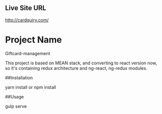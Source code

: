 ## Live Site URL

http://cardquiry.com/

# Project Name

   Giftcard-management
      
   This project is based on MEAN stack, and converting to react version now, so it's containing redux architecture and ng-react, ng-redux modules.
   
##Installation

yarn install or npm install

##Usage

gulp serve
